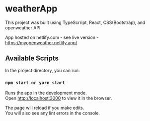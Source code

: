 # weatherApp

This project was built using TypeScrript, React, CSS(Bootstrap), and openweather API


App hosted on netlify.com - see live version - https://myopenweather.netlify.app/

## Available Scripts

In the project directory, you can run:
### `npm start or yarn start`

Runs the app in the development mode.\
Open [http://localhost:3000](http://localhost:3000) to view it in the browser.

The page will reload if you make edits.\
You will also see any lint errors in the console.


